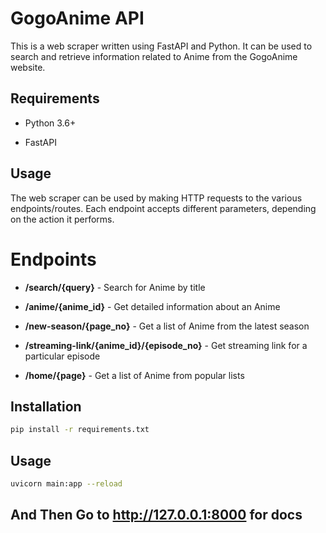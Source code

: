 

# GogoAnime API

This is a web scraper written using FastAPI and Python. It can be used to search and retrieve information related to Anime from the GogoAnime website.


## Requirements

- Python 3.6+

- FastAPI

## Usage

The web scraper can be used by making HTTP requests to the various endpoints/routes. Each endpoint accepts different parameters, depending on the action it performs.

# Endpoints


- **/search/{query}** - Search for Anime by title

- **/anime/{anime_id}** - Get detailed information about an Anime

- **/new-season/{page_no}** - Get a list of Anime from the latest season

- **/streaming-link/{anime_id}/{episode_no}** - Get streaming link for a particular episode

- **/home/{page}** - Get a list of Anime from popular lists




## Installation


```bash
pip install -r requirements.txt
```

## Usage

```bash
uvicorn main:app --reload
```
## And Then Go to http://127.0.0.1:8000 for docs
